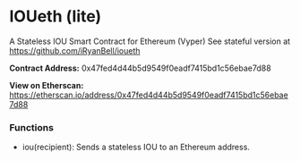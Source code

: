 # IOUeth (lite)

A Stateless IOU Smart Contract for Ethereum (Vyper)
See stateful version at https://github.com/iRyanBell/ioueth

**Contract Address:**
0x47fed4d44b5d9549f0eadf7415bd1c56ebae7d88

**View on Etherscan:**
https://etherscan.io/address/0x47fed4d44b5d9549f0eadf7415bd1c56ebae7d88

### Functions

- iou(recipient): Sends a stateless IOU to an Ethereum address.
